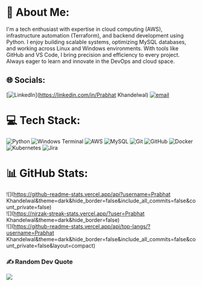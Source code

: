 # 💫 About Me:
I'm a tech enthusiast with expertise in cloud computing (AWS), infrastructure automation (Terraform), and backend development using Python. I enjoy building scalable systems, optimizing MySQL databases, and working across Linux and Windows environments. With tools like GitHub and VS Code, I bring precision and efficiency to every project. Always eager to learn and innovate in the DevOps and cloud space.


## 🌐 Socials:
[![LinkedIn](https://img.shields.io/badge/LinkedIn-%230077B5.svg?logo=linkedin&logoColor=white)](https://linkedin.com/in/Prabhat Khandelwal) [![email](https://img.shields.io/badge/Email-D14836?logo=gmail&logoColor=white)](mailto:khandelwalprabhat91@gmail.com) 

# 💻 Tech Stack:
![Python](https://img.shields.io/badge/python-3670A0?style=for-the-badge&logo=python&logoColor=ffdd54) ![Windows Terminal](https://img.shields.io/badge/Windows%20Terminal-%234D4D4D.svg?style=for-the-badge&logo=windows-terminal&logoColor=white) ![AWS](https://img.shields.io/badge/AWS-%23FF9900.svg?style=for-the-badge&logo=amazon-aws&logoColor=white) ![MySQL](https://img.shields.io/badge/mysql-4479A1.svg?style=for-the-badge&logo=mysql&logoColor=white) ![Git](https://img.shields.io/badge/git-%23F05033.svg?style=for-the-badge&logo=git&logoColor=white) ![GitHub](https://img.shields.io/badge/github-%23121011.svg?style=for-the-badge&logo=github&logoColor=white) ![Docker](https://img.shields.io/badge/docker-%230db7ed.svg?style=for-the-badge&logo=docker&logoColor=white) ![Kubernetes](https://img.shields.io/badge/kubernetes-%23326ce5.svg?style=for-the-badge&logo=kubernetes&logoColor=white) ![Jira](https://img.shields.io/badge/jira-%230A0FFF.svg?style=for-the-badge&logo=jira&logoColor=white)
# 📊 GitHub Stats:
![](https://github-readme-stats.vercel.app/api?username=Prabhat Khandelwal&theme=dark&hide_border=false&include_all_commits=false&count_private=false)<br/>
![](https://nirzak-streak-stats.vercel.app/?user=Prabhat Khandelwal&theme=dark&hide_border=false)<br/>
![](https://github-readme-stats.vercel.app/api/top-langs/?username=Prabhat Khandelwal&theme=dark&hide_border=false&include_all_commits=false&count_private=false&layout=compact)

### ✍️ Random Dev Quote
![](https://quotes-github-readme.vercel.app/api?type=horizontal&theme=radical)

<!-- Proudly created with GPRM ( https://gprm.itsvg.in ) -->
